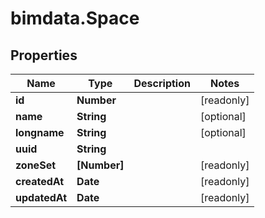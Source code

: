 # bimdata.Space

## Properties

Name | Type | Description | Notes
------------ | ------------- | ------------- | -------------
**id** | **Number** |  | [readonly] 
**name** | **String** |  | [optional] 
**longname** | **String** |  | [optional] 
**uuid** | **String** |  | 
**zoneSet** | **[Number]** |  | [readonly] 
**createdAt** | **Date** |  | [readonly] 
**updatedAt** | **Date** |  | [readonly] 


